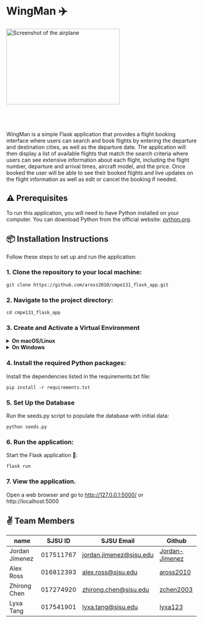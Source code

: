 # WingMan ✈️

<div style="text-align:left; margin-bottom: 20px;">
    <img src="https://www.diesel-plus.com/wp-content/uploads/2019/07/Airplane-Sky-201811-001-720x475.jpg" alt="Screenshot of the airplane" style="width: 300px; height:200px;">
  </div>
  
  <div style="padding-top: 50px;">
    WingMan is a simple Flask application that provides a flight booking interface where users can search and book flights by entering the departure and destination cities, as well as the departure date. The application will then display a list of available flights that match the search criteria where users can see extensive information about each flight, including the flight number, departure and arrival times, aircraft model, and the price. Once booked the user will be able to see their booked flights and live updates on the flight information as well as edit or cancel the booking if needed.
  </div>

## ⚠️ Prerequisites

To run this application, you will need to have Python installed on your computer. You can download Python from the official website: [python.org](https://www.python.org/).

## 📦 Installation Instructions

Follow these steps to set up and run the application:

### 1. Clone the repository to your local machine:

```
git clone https://github.com/aross2010/cmpe131_flask_app.git
```

### 2. Navigate to the project directory:

```
cd cmpe131_flask_app
```

### 3. Create and Activate a Virtual Environment

<details>
<summary><strong>On macOS/Linux</strong></summary>

#### a. Create a virtual environment:

```
python3 -m venv venv
```

#### b. Activate the virtual environment:

```
source venv/bin/activate
```

</details>

<details>
<summary><strong>On Windows</strong></summary>

#### a. Create a virtual environment:

```
python -m venv venv
```

#### b. Activate the virtual environment:

```
venv\Scripts\activate
```

</details>

### 4. Install the required Python packages:

Install the dependencies listed in the requirements.txt file:

```
pip install -r requirements.txt
```

### 5. Set Up the Database

Run the seeds.py script to populate the database with initial data:

```
python seeds.py
```

### 6. Run the application:

Start the Flask application 🚀:

```
flask run
```

### 7. View the application.

Open a web browser and go to http://127.0.0.1:5000/ or http://localhost:5000

## ✌️ Team Members

| name           | SJSU ID   | SJSU Email              | Github                                              |
| -------------- | --------- | ----------------------- | --------------------------------------------------- |
| Jordan Jimenez | 017511767 | jordan.jimenez@sjsu.edu | [Jordan-Jimenez](https://github.com/Jordan-Jimenez) |
| Alex Ross      | 016812393 | alex.ross@sjsu.edu      | [aross2010](https://github.com/aross2010)           |
| Zhirong Chen   | 017274920 | zhirong.chen@sjsu.edu   | [zchen2003](https://github.com/zchen2003)           |
| Lyxa Tang      | 017541901 | lyxa.tang@sjsu.edu      | [lyxa123](https://github.com/lyxa123)               |
